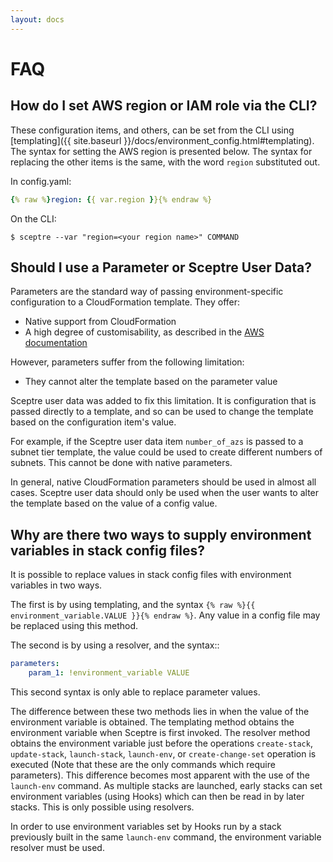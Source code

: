 ```yaml
---
layout: docs
---
```


# FAQ


## How do I set AWS region or IAM role via the CLI?

These configuration items, and others, can be set from the CLI using [templating]({{ site.baseurl }}/docs/environment_config.html#templating). The syntax for setting the AWS region is presented below. The syntax for replacing the other items is the same, with the word `region` substituted out.

In config.yaml:

```yaml
{% raw %}region: {{ var.region }}{% endraw %}
```

On the CLI:

```shell
$ sceptre --var "region=<your region name>" COMMAND
```


## Should I use a Parameter or Sceptre User Data?

Parameters are the standard way of passing environment-specific configuration to a CloudFormation template. They offer:

- Native support from CloudFormation
- A high degree of customisability, as described in the [AWS documentation](http://docs.aws.amazon.com/AWSCloudFormation/latest/UserGuide/parameters-section-structure.html)

However, parameters suffer from the following limitation:

- They cannot alter the template based on the parameter value

Sceptre user data was added to fix this limitation. It is configuration that is passed directly to a template, and so can be used to change the template based on the configuration item's value.

For example, if the Sceptre user data item `number_of_azs` is passed to a subnet tier template, the value could be used to create different numbers of subnets. This cannot be done with native parameters.

In general, native CloudFormation parameters should be used in almost all cases. Sceptre user data should only be used when the user wants to alter the template based on the value of a config value.


## Why are there two ways to supply environment variables in stack config files?

It is possible to replace values in stack config files with environment variables in two ways.

The first is by using templating, and the syntax `{% raw %}{{ environment_variable.VALUE }}{% endraw %}`. Any value in a config file may be replaced using this method.

The second is by using a resolver, and the syntax::

```yaml
parameters:
    param_1: !environment_variable VALUE
```

This second syntax is only able to replace parameter values.

The difference between these two methods lies in when the value of the environment variable is obtained. The templating method obtains the environment variable when Sceptre is first invoked. The resolver method obtains the environment variable just before the operations `create-stack`, `update-stack`, `launch-stack`, `launch-env`, or `create-change-set` operation is executed (Note that these are the only commands which require parameters). This difference becomes most apparent with the use of the `launch-env` command. As multiple stacks are launched, early stacks can set environment variables (using Hooks) which can then be read in by later stacks. This is only possible using resolvers.

In order to use environment variables set by Hooks run by a stack previously built in the same `launch-env` command, the environment variable resolver must be used.
